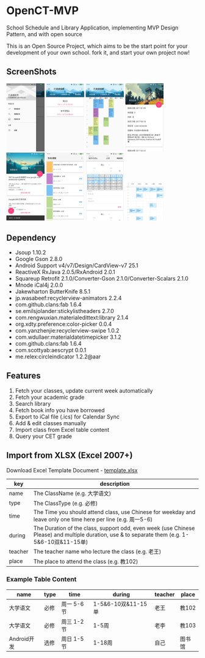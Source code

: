 # OpenCT-MVP


School Schedule and Library Application, implementing MVP Design Pattern, and with open source


This is an Open Source Project, which aims to be the start point for your development of your own school. fork it, and start your own project now!


## ScreenShots

<img src="./screenshots/features.jpg?raw=true" width="100">
<img src="./screenshots/class_table_day.jpg?raw=true" width="100">
<img src="./screenshots/class_table_week.jpg?raw=true" width="100">
<img src="./screenshots/borrow_info.jpg?raw=true" width="100">
<img src="./screenshots/search_result.jpg?raw=true" width="100">
<img src="./screenshots/all_classes.jpg?raw=true" width="100">
<img src="./screenshots/class_edit.jpg?raw=true" width="100">
<img src="./screenshots/view_in_icalendar.png?raw=true" width="100">

## Dependency

- Jsoup 1.10.2
- Google Gson 2.8.0
- Android Support v4/v7/Design/CardView-v7 25.1
- ReactiveX RxJava 2.0.5/RxAndroid 2.0.1
- Squareup Retrofit 2.1.0/Converter-Gson 2.1.0/Converter-Scalars 2.1.0
- Mnode iCal4j 2.0.0
- Jakewharton ButterKnife 8.5.1
- jp.wasabeef:recyclerview-animators 2.2.4
- com.github.clans:fab 1.6.4
- se.emilsjolander:stickylistheaders 2.7.0
- com.rengwuxian.materialedittext:library 2.1.4
- org.xdty.preference:color-picker 0.0.4
- com.yanzhenjie:recyclerview-swipe 1.0.2
- com.wdullaer:materialdatetimepicker 3.1.2
- com.github.clans:fab 1.6.4
- com.scottyab:aescrypt 0.0.1
- me.relex:circleindicator 1.2.2@aar

## Features


1. Fetch your classes, update current week automatically
2. Fetch your academic grade
3. Search library
4. Fetch book info you have borrowed
5. Export to iCal file (.ics) for Calendar Sync
6. Add & edit classes manually
7. Import class from Excel table content
8. Query your CET grade


## Import from XLSX (Excel 2007+)

Download Excel Template Document - <a href="./template.xlsx?raw=true">template.xlsx</a>

|key|description|
|----|----|
|name|The ClassName (e.g. 大学语文)|
|type|The ClassType (e.g. 必修)|
|time|The Time you should attend class, use Chinese for weekday and leave only one time here per line (e.g. 周一5-6)|
|during|The Duration of the class, support odd, even week (use Chinese Please) and multiple duration, use & to separate them (e.g. 1-5&6-10双&11-15单)|
|teacher|The teacher name who lecture the class (e.g. 老王)|
|place|The place to attend the class (e.g. 教102)|


### Example Table Content


|name|type|time|during|teacher|place|
|----|----|----|-----|----|----|
|大学语文|必修|周一 5-6节|1-5&6-10双&11-15单|老王|教102|
|大学语文|必修|周三 1-2节|1-5周|老李|教103|
|Android开发|选修|周日 1-5节|1-18周|自己|图书馆|
